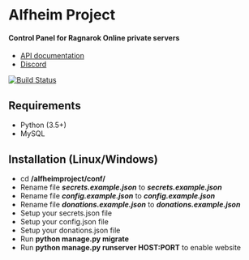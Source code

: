 # Alfheim Project
#### Control Panel for Ragnarok Online private servers

* [API documentation](https://app.swaggerhub.com/apis/alfheimproject/alfheimprojectAPI/1.0.0)
* [Discord](https://discord.gg/hbXgkxV)

[![Build Status](https://travis-ci.org/kubixservice/ragnarok.svg?branch=master)](https://travis-ci.org/kubixservice/ragnarok)

## Requirements
* Python (3.5+)
* MySQL

## Installation (Linux/Windows)
* cd **<projectdir>/alfheimproject/conf/**
* Rename file _**secrets.example.json**_ to _**secrets.example.json**_
* Rename file _**config.example.json**_ to _**config.example.json**_
* Rename file _**donations.example.json**_ to _**donations.example.json**_
* Setup your secrets.json file
* Setup your config.json file
* Setup your donations.json file
* Run **python manage.py migrate**
* Run **python manage.py runserver HOST:PORT** to enable website
